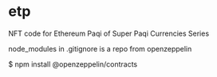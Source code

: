 ﻿# etp
 
 NFT code for Ethereum Paqi of Super Paqi Currencies Series

node_modules in .gitignore is a repo from openzeppelin

$ npm install @openzeppelin/contracts
